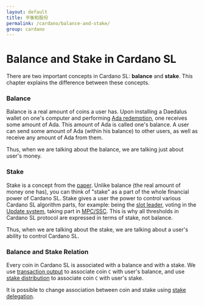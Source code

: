 ```yaml
---
layout: default
title: 平衡和股份
permalink: /cardano/balance-and-stake/
group: cardano
---
```

<!-- Reviewed at e070e675764738b5190b2f93424de403f1937216 -->

# Balance and Stake in Cardano SL

There are two important concepts in Cardano SL: **balance** and **stake**. This chapter
explains the difference between these concepts.

### Balance

Balance is a real amount of coins a user has. Upon installing a Daedalus wallet on one's computer
and performing [Ada redemption](/timeline/bootstrap/), one receives some amount of Ada. This amount of
Ada is called one's balance. A user can send some amount of Ada (within his balance) to other users, as well as
receive any amount of Ada from them.

Thus, when we are talking about the balance, we are talking just about user's money.

### Stake

Stake is a concept from the [paper](/glossary/#paper). Unlike balance (the real amount of money one has),
you can think of "stake" as a part of the whole financial power of Cardano SL. Stake gives a user the
power to control various Cardano SL algorithm parts, for example: being the [slot leader](/glossary/#slot-leader),
voting in the [Update system](/cardano/update-mechanism/), taking part in [MPC/SSC](/technical/leader-selection/#follow-the-satoshi). This is why all thresholds in Cardano SL protocol are expressed in terms of stake,
not balance.

Thus, when we are talking about the stake, we are talking about a user's ability to control Cardano SL.

### Balance and Stake Relation

Every coin in Cardano SL is associated with a balance and with a stake. We use [transaction output](/cardano/transactions/#design)
to associate coin `C` with user's balance, and use [stake distribution](/cardano/transactions/#stake-distribution)
to associate coin `C` with user's stake.

It is possible to change association between coin and stake using [stake delegation](/technical/delegation/).
